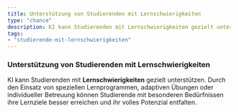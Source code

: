 ```yaml
---
title: Unterstützung von Studierenden mit Lernschwierigkeiten
type: "chance"
description: KI kann Studierenden mit Lernschwierigkeiten gezielt unterstützen.
tags:
- "studierende-mit-lernschwierigkeiten"
---
```


### Unterstützung von Studierenden mit Lernschwierigkeiten

KI kann Studierenden mit **Lernschwierigkeiten** gezielt unterstützen. Durch den Einsatz von speziellen Lernprogrammen, adaptiven Übungen oder individueller Betreuung können Studierende mit besonderen Bedürfnissen ihre Lernziele besser erreichen und ihr volles Potenzial entfalten.
